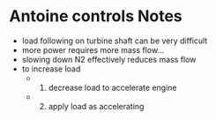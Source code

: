 

# Antoine controls Notes

- load following on turbine shaft can be very difficult
- more power requires more mass flow...
- slowing down N2 effectively reduces mass flow
- to increase load
  - 1. decrease load to accelerate engine
  - 2. apply load as accelerating
 